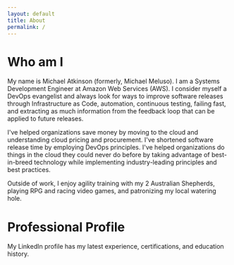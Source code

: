 ```yaml
---
layout: default
title: About
permalink: /
---
```


# Who am I

My name is Michael Atkinson (formerly, Michael Meluso). I am a Systems Development Engineer at Amazon Web Services (AWS). I consider myself a DevOps evangelist and always look for ways to improve software releases through Infrastructure as Code, automation, continuous testing, failing fast, and extracting as much information from the feedback loop that can be applied to future releases.

I've helped organizations save money by moving to the cloud and understanding cloud pricing and procurement. I've shortened software release time by employing DevOps principles. I've helped organizations do things in the cloud they could never do before by taking advantage of best-in-breed technology while implementing industry-leading principles and best practices.

Outside of work, I enjoy agility training with my 2 Australian Shepherds, playing RPG and racing video games, and patronizing my local watering hole.

# Professional Profile

My LinkedIn profile has my latest experience, certifications, and education history.
